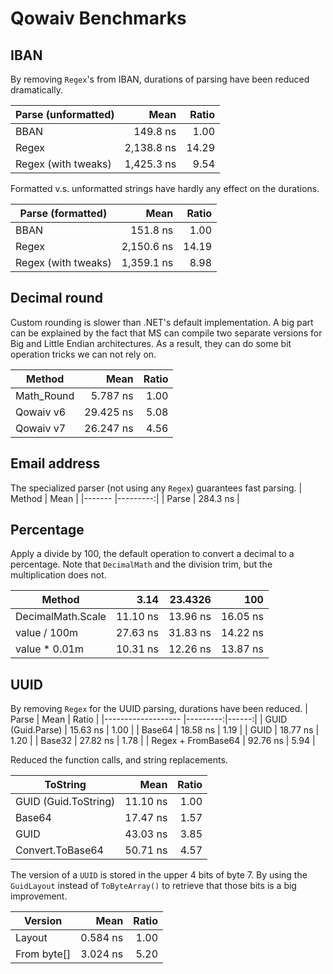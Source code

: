 ﻿# Qowaiv Benchmarks

## IBAN
By removing `Regex`'s from IBAN, durations of parsing have been reduced
dramatically.

| Parse (unformatted) | Mean       | Ratio |
|---------------------|-----------:|------:|
| BBAN                |   149.8 ns |  1.00 |
| Regex               | 2,138.8 ns | 14.29 |
| Regex (with tweaks) | 1,425.3 ns |  9.54 |

Formatted v.s. unformatted strings have hardly any effect on the durations.

| Parse (formatted)   | Mean       | Ratio |
|-------------------- |-----------:|------:|
| BBAN                |   151.8 ns |  1.00 |
| Regex               | 2,150.6 ns | 14.19 |
| Regex (with tweaks) | 1,359.1 ns |  8.98 |

## Decimal round
Custom rounding is slower than .NET's default implementation. A big part can
be explained by the fact that MS can compile two separate versions for Big
and Little Endian architectures. As a result, they can do some bit operation
tricks we can not rely on.

| Method       | Mean      | Ratio |
|------------- |----------:|------:|
| Math_Round   |  5.787 ns |  1.00 |
| Qowaiv v6    | 29.425 ns |  5.08 |
| Qowaiv v7    | 26.247 ns |  4.56 |

## Email address
The specialized parser (not using any `Regex`) guarantees fast parsing.
| Method | Mean     |
|------- |---------:|
| Parse  | 284.3 ns |

## Percentage
Apply a divide by 100, the default operation to convert a decimal to a
percentage. Note that `DecimalMath` and the division trim, but the multiplication
does not.

| Method            | 3.14     | 23.4326  | 100      |
|------------------ |---------:|---------:|---------:|
| DecimalMath.Scale | 11.10 ns | 13.96 ns | 16.05 ns |
| value / 100m      | 27.63 ns | 31.83 ns | 14.22 ns |
| value * 0.01m     | 10.31 ns | 12.26 ns | 13.87 ns |

## UUID
By removing `Regex` for the UUID parsing, durations have been reduced.
| Parse              | Mean     | Ratio |
|------------------- |---------:|------:|
| GUID (Guid.Parse)  | 15.63 ns |  1.00 |
| Base64             | 18.58 ns |  1.19 |
| GUID               | 18.77 ns |  1.20 |
| Base32             | 27.82 ns |  1.78 |
| Regex + FromBase64 | 92.76 ns |  5.94 |

Reduced the function calls, and string replacements.

| ToString             | Mean     | Ratio |
|--------------------- |---------:|------:|
| GUID (Guid.ToString) | 11.10 ns |  1.00 |
| Base64               | 17.47 ns |  1.57 |
| GUID                 | 43.03 ns |  3.85 |
| Convert.ToBase64     | 50.71 ns |  4.57 |

The version of a `UUID` is stored in the upper 4 bits of byte 7. By using the
`GuidLayout` instead of `ToByteArray()` to retrieve that those bits is a big
improvement.

| Version     | Mean       | Ratio |
|------------ |-----------:|------:|
| Layout      |   0.584 ns |  1.00 |
| From byte[] |   3.024 ns |  5.20 |
